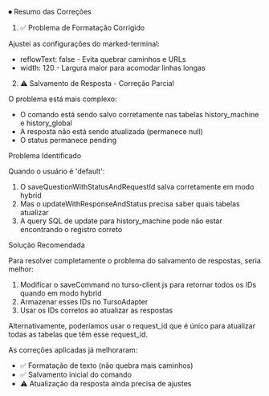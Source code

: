 ⏺ Resumo das Correções

1. ✅ Problema de Formatação Corrigido

Ajustei as configurações do marked-terminal:
- reflowText: false - Evita quebrar caminhos e URLs
- width: 120 - Largura maior para acomodar linhas longas

2. ⚠️ Salvamento de Resposta - Correção Parcial

O problema está mais complexo:
- O comando está sendo salvo corretamente nas tabelas history_machine e history_global
- A resposta não está sendo atualizada (permanece null)
- O status permanece pending

Problema Identificado

Quando o usuário é 'default':
1. O saveQuestionWithStatusAndRequestId salva corretamente em modo hybrid
2. Mas o updateWithResponseAndStatus precisa saber quais tabelas atualizar
3. A query SQL de update para history_machine pode não estar encontrando o registro correto

Solução Recomendada

Para resolver completamente o problema do salvamento de respostas, seria melhor:

1. Modificar o saveCommand no turso-client.js para retornar todos os IDs quando em modo hybrid
2. Armazenar esses IDs no TursoAdapter
3. Usar os IDs corretos ao atualizar as respostas

Alternativamente, poderíamos usar o request_id que é único para atualizar todas as tabelas que têm esse
request_id.

As correções aplicadas já melhoraram:
- ✅ Formatação de texto (não quebra mais caminhos)
- ✅ Salvamento inicial do comando
- ⚠️ Atualização da resposta ainda precisa de ajustes
